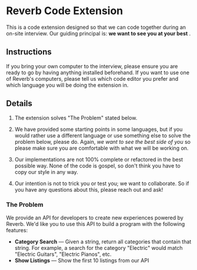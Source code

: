 # Reverb Code Extension

This is a code extension designed so that we can code together during an on-site interview. Our guiding principal is: **we want to see you at your best** .

## Instructions
If you bring your own computer to the interview, please ensure you are ready to go by having anything installed beforehand. If you want to use one of Reverb's computers, please tell us which code editor you prefer and which language you will be doing the extension in.

## Details

1. The extension solves "The Problem" stated below.

2. We have provided some starting points in some languages, but if you would rather use a different language or use something else to solve the problem below, please do. Again, _we want to see the best side of you_ so please make sure you are comfortable with what we will be working on.

3. Our implementations are not 100% complete or refactored in the best possible way. None of the code is gospel, so don't think you have to copy our style in any way.

4. Our intention is not to trick you or test you; we want to collaborate. So if you have any questions about this, please reach out and ask!

### The Problem
We provide an API for developers to create new experiences powered by Reverb. We'd like you to use this API to build a program with the following features:

- **Category Search** — Given a string, return all categories that contain that string. For example, a search for the category "Electric" would match "Electric Guitars", "Electric Pianos", etc.
- **Show Listings** — Show the first 10 listings from our API
